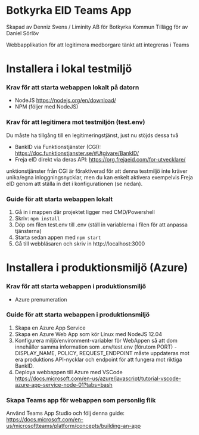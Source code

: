 # Botkyrka EID Teams App

Skapad av Denniz Svens / Liminity AB för Botkyrka Kommun
Tillägg för av Daniel Sörlöv

Webbapplikation för att legitimera medborgare tänkt att integreras i Teams

# Installera i lokal testmiljö

### Krav för att starta webappen lokalt på datorn

- NodeJS https://nodejs.org/en/download/
- NPM (följer med NodeJS)

### Krav för att legitimera mot testmiljön (test.env)
Du måste ha tillgång till en legitimeringstjänst, just nu stöjds dessa två
* BankID via Funktionstjänster (CGI): https://doc.funktionstjanster.se/#Utgivare/BankID/
* Freja eID direkt via deras API: https://org.frejaeid.com/for-utvecklare/

unktionstjänster från CGI är föraktiverad för att denna testmiljö inte kräver unika/egna inloggningsnycklar, men du kan enkelt aktivera exempelvis Freja eID genom att ställa in det i konfigurationen (se nedan).

### Guide för att starta webappen lokalt

1. Gå in i mappen där projektet ligger med CMD/Powershell
2. Skriv: `npm install`
3. Döp om filen test.env till .env (ställ in variablerna i filen för att anpassa tjänsterna)
5. Starta sedan appen med `npm start`
6. Gå till webbläsaren och skriv in http://localhost:3000

# Installera i produktionsmiljö (Azure)

### Krav för att starta webappen i produktionsmiljö

- Azure prenumeration

### Guide för att starta webappen i produktionsmiljö

1. Skapa en Azure App Service
2. Skapa en Azure Web App som kör Linux med NodeJS 12.04
3. Konfigurera miljö/environment-variabler för WebAppen så att dom innehåller samma information som .env/test.env (förutom PORT) - DISPLAY_NAME, POLICY, REQUEST_ENDPOINT måste uppdateras mot era produktions API-nycklar och endpoint för att fungera mot riktiga BankID.
4. Deploya webbappen till Azure med VSCode https://docs.microsoft.com/en-us/azure/javascript/tutorial-vscode-azure-app-service-node-01?tabs=bash

### Skapa Teams app för webappen som personlig flik

Använd Teams App Studio och följ denna guide:
https://docs.microsoft.com/en-us/microsoftteams/platform/concepts/building-an-app
